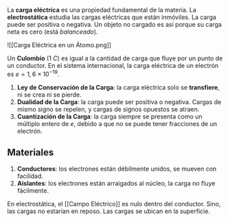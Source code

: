 La **carga eléctrica** es una propiedad fundamental de la materia. La **electrostática** estudia las cargas eléctricas que están inmóviles. La carga puede ser positiva o negativa. Un objeto no cargado es así porque su carga neta es cero (está _balanceado_).

![[Carga Eléctrica en un Átomo.png]]

Un **Culombio** ($1 \ C$) es igual a la cantidad de carga que fluye por un punto de un conductor. En el sistema internacional, la carga eléctrica de un electrón es $e = 1,6 \times 10^{-19}$.

1. **Ley de Conservación de la Carga**: la carga eléctrica solo se **transfiere**, ni se crea ni se pierde.
2. **Dualidad de la Carga**: la carga puede ser positiva o negativa. Cargas de mismo signo se repelen, y cargas de signos opuestos se atraen.
3. **Cuantización de la Carga**: la carga siempre se presenta como un múltiplo entero de $e$, debido a que no se puede tener fracciones de un electrón.

## Materiales

1. **Conductores**: los electrones están débilmente unidos, se mueven con facilidad.
2. **Aislantes**: los electrones están arraigados al núcleo, la carga no fluye fácilmente.

En electrostática, el [[Campo Eléctrico]] es nulo dentro del conductor. Sino, las cargas no estarían en reposo. Las cargas se ubican en la superficie.
